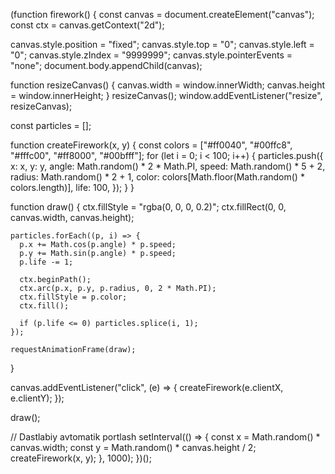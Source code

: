 (function firework() {
  const canvas = document.createElement("canvas");
  const ctx = canvas.getContext("2d");

  canvas.style.position = "fixed";
  canvas.style.top = "0";
  canvas.style.left = "0";
  canvas.style.zIndex = "9999999";
  canvas.style.pointerEvents = "none";
  document.body.appendChild(canvas);

  function resizeCanvas() {
    canvas.width = window.innerWidth;
    canvas.height = window.innerHeight;
  }
  resizeCanvas();
  window.addEventListener("resize", resizeCanvas);

  const particles = [];

  function createFirework(x, y) {
    const colors = ["#ff0040", "#00ffc8", "#fffc00", "#ff8000", "#00bfff"];
    for (let i = 0; i < 100; i++) {
      particles.push({
        x: x,
        y: y,
        angle: Math.random() * 2 * Math.PI,
        speed: Math.random() * 5 + 2,
        radius: Math.random() * 2 + 1,
        color: colors[Math.floor(Math.random() * colors.length)],
        life: 100,
      });
    }
  }

  function draw() {
    ctx.fillStyle = "rgba(0, 0, 0, 0.2)";
    ctx.fillRect(0, 0, canvas.width, canvas.height);

    particles.forEach((p, i) => {
      p.x += Math.cos(p.angle) * p.speed;
      p.y += Math.sin(p.angle) * p.speed;
      p.life -= 1;

      ctx.beginPath();
      ctx.arc(p.x, p.y, p.radius, 0, 2 * Math.PI);
      ctx.fillStyle = p.color;
      ctx.fill();

      if (p.life <= 0) particles.splice(i, 1);
    });

    requestAnimationFrame(draw);
  }

  canvas.addEventListener("click", (e) => {
    createFirework(e.clientX, e.clientY);
  });

  draw();

  // Dastlabiy avtomatik portlash
  setInterval(() => {
    const x = Math.random() * canvas.width;
    const y = Math.random() * canvas.height / 2;
    createFirework(x, y);
  }, 1000);
})();
